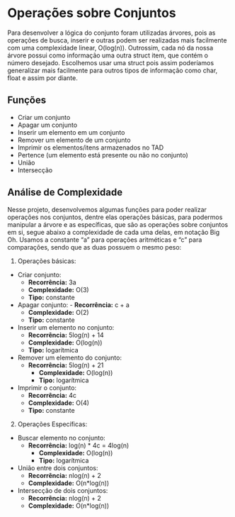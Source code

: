 # Operações sobre Conjuntos
Para desenvolver a lógica do conjunto foram utilizadas árvores, pois as operações de busca, inserir e outras podem ser realizadas mais facilmente com 
uma complexidade linear, O(log(n)). Outrossim, cada nó da nossa árvore possui como informação uma outra struct item, que contém o número desejado. 
Escolhemos usar uma struct pois assim poderíamos generalizar mais facilmente para outros tipos de informação como char, float e assim por diante. 

## Funções
- Criar um conjunto
- Apagar um conjunto
- Inserir um elemento em um conjunto
- Remover um elemento de um conjunto
- Imprimir os elementos/itens armazenados no TAD
- Pertence (um elemento está presente ou não no conjunto)
- União
- Intersecção

## Análise de Complexidade
Nesse projeto, desenvolvemos algumas funções para poder realizar operações nos conjuntos, dentre elas operações básicas, para podermos manipular a 
árvore e as específicas, que são as operações sobre conjuntos em si, segue abaixo a complexidade de cada uma delas, em notação Big Oh. Usamos a 
constante “a” para operações aritméticas e “c” para comparações, sendo que as duas possuem o mesmo peso:

1. Operações básicas:
- Criar conjunto: 
  - **Recorrência:** 3a
  - **Complexidade:** O(3)
  - **Tipo:** constante
- Apagar conjunto:
	  - **Recorrência:** c + a
  - **Complexidade:** O(2)
  - **Tipo:** constante
- Inserir um elemento no conjunto:
	- **Recorrência:** 5log(n) + 14
  - **Complexidade:** O(log(n))
  - **Tipo:** logarítmica
- Remover um elemento do conjunto:
  - **Recorrência:** 5log(n) + 21
	- **Complexidade:** O(log(n))
	- **Tipo:** logarítmica
- Imprimir o conjunto:
  - **Recorrência:** 4c
  - **Complexidade:** O(4)
  - **Tipo:** constante

2. Operações Específicas:
- Buscar elemento no conjunto:
  - **Recorrência:** log(n) * 4c = 4log(n)
	- **Complexidade:** O(log(n))
	- **Tipo:** logarítmica
- União entre dois conjuntos:
	- **Recorrência:** nlog(n) + 2
	- **Complexidade:** O(n*log(n))
- Intersecção de dois conjuntos:
	- **Recorrência:** nlog(n) + 2
  - **Complexidade:** O(n*log(n))


